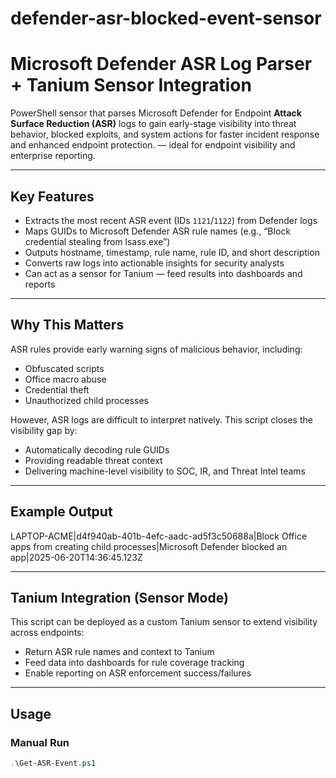 # defender-asr-blocked-event-sensor
# Microsoft Defender ASR Log Parser + Tanium Sensor Integration

PowerShell sensor that parses Microsoft Defender for Endpoint **Attack Surface Reduction (ASR)** logs to gain early-stage visibility into threat behavior, blocked exploits, and system actions for faster incident response and enhanced endpoint protection. — ideal for endpoint visibility and enterprise reporting.

---

## Key Features

- Extracts the most recent ASR event (IDs `1121`/`1122`) from Defender logs
- Maps GUIDs to Microsoft Defender ASR rule names (e.g., “Block credential stealing from lsass.exe”)
- Outputs hostname, timestamp, rule name, rule ID, and short description
- Converts raw logs into actionable insights for security analysts
- Can act as a sensor for Tanium — feed results into dashboards and reports

---

## Why This Matters

ASR rules provide early warning signs of malicious behavior, including:

- Obfuscated scripts
- Office macro abuse
- Credential theft
- Unauthorized child processes

However, ASR logs are difficult to interpret natively. This script closes the visibility gap by:

- Automatically decoding rule GUIDs
- Providing readable threat context
- Delivering machine-level visibility to SOC, IR, and Threat Intel teams

---

## Example Output
LAPTOP-ACME|d4f940ab-401b-4efc-aadc-ad5f3c50688a|Block Office apps from creating child processes|Microsoft Defender blocked an app|2025-06-20T14:36:45.123Z

---

## Tanium Integration (Sensor Mode)

This script can be deployed as a custom Tanium sensor to extend visibility across endpoints:

- Return ASR rule names and context to Tanium
- Feed data into dashboards for rule coverage tracking
- Enable reporting on ASR enforcement success/failures

---

## Usage

### Manual Run

```powershell
.\Get-ASR-Event.ps1
